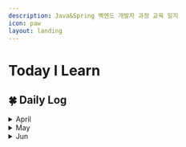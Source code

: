 ```yaml
---
description: Java&Spring 백엔드 개발자 과정 교육 일지
icon: paw
layout: landing
---
```


# Today I Learn

## 🍀 Daily Log

<details>

<summary>April</summary>

📅 2025.04.14 [#id-1-css](publishing/css.md#id-1-css "mention")

📅 2025.04.15 [#id-5](publishing/css.md#id-5 "mention")

📅 2025.04.16 [2.-operation.md](language/javascript/core/2.-operation.md "mention")

📅 2025.04.17 [4.-function.md](language/javascript/core/4.-function.md "mention")

📅 2025.04.18 [8.-array.md](language/javascript/core/8.-array.md "mention")

📅 2025.04.21 [#id-3-node-property](language/javascript/web/1.-dom.md#id-3-node-property "mention")

📅 2025.04.22 [#id-3-event-propagation](language/javascript/web/2.-event.md#id-3-event-propagation "mention")

📅 2025.04.23 [es6](language/javascript/es6/ "mention")

📅 2025.04.24 [1.-literal.md](language/java/literal-and-value/1.-literal.md "mention")

📅 2025.04.28 [#static](language/java/method-and-api.md#static "mention")

📅 2025.04.29 [#id-2-looping](language/java/control-flow.md#id-2-looping "mention")

📅 2025.04.30 [array.md](language/java/array.md "mention")

</details>

<details>

<summary>May</summary>

📅 2025.05.02 [#id-2-encapsulation](language/java/object/class-and-object.md#id-2-encapsulation "mention")

📅 2025.05.07 [#id-6](language/java/object/class-and-object.md#id-6 "mention")

📅 2025.05.08 [object-array.md](language/java/object/object-array.md "mention")

📅 2025.05.09 [polymorphism.md](language/java/oop/polymorphism.md "mention")

📅 2025.05.12 [api](language/java/api/ "mention")

📅 2025.05.14 [#comparator](language/java/collection.md#comparator "mention")

📅 2025.05.15 [io.md](language/java/io.md "mention")

📅 2025.05.16 [mysql](dbms/mysql/ "mention")

📅 2025.05.19 [where.md](dbms/mysql/where.md "mention")

📅 2025.05.20 [subquery.md](dbms/mysql/undefined/subquery.md "mention")

📅 2025.05.21 [java-db.md](api/jdbc/java-db.md "mention")

📅 2025.05.22 [https://github.com/Yeram522/Java-Practice/tree/main/jdbc-crud-practice/src/main/java/com/ohgiraffers](https://github.com/Yeram522/Java-Practice/tree/main/jdbc-crud-practice/src/main/java/com/ohgiraffers)

📅 2025.05.23 [https://github.com/Yeram522/Java-Practice/tree/main/my-batis-crud-practice](https://github.com/Yeram522/Java-Practice/tree/main/my-batis-crud-practice)

📅 2025.05.26 [dyanamic-sql.md](persistance-framework/mybatis/dyanamic-sql.md "mention")

📅 2025.05.27 스터디 프로젝트에 수업 내용을 추가해서 개선함[https://github.com/Yeram522/Java-Practice/commit/56aecbd6c801f3c8a32e0615f03172af8234e61b](https://github.com/Yeram522/Java-Practice/commit/56aecbd6c801f3c8a32e0615f03172af8234e61b)

📅 2025.05.28  [250530.md](etc/250530.md "mention")

📅 2025.05.30 [request.md](servlet/request.md "mention")

</details>

<details>

<summary>Jun</summary>

📅 2025.06.02 [forward-and-redirect.md](servlet/forward-and-redirect.md "mention")

📅 2025.06.03 [spring-core.md](spring-framework/spring-core.md "mention")

📅 2025.06.04 [#id-2.-constructor](spring-framework/spring-core.md#id-2.-constructor "mention")

📅 2025.06.05 [request-mapping.md](spring-boot/request-mapping.md "mention")

📅 2025.06.06 [handler-method.md](spring-boot/handler-method.md "mention")

📅 2025.06.09  Exception Hanlder 실습 [https://github.com/BOA-with-elephant/spring-exception-handler/issues/2](https://github.com/BOA-with-elephant/spring-exception-handler/issues/2)

📅 2025.06.10

</details>

